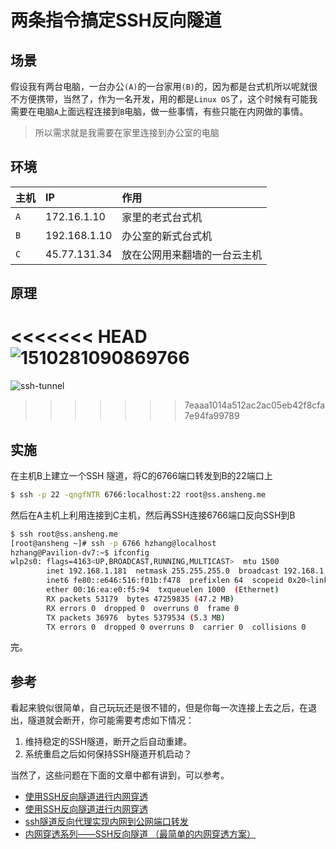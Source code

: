 # 两条指令搞定SSH反向隧道

## 场景

假设我有两台电脑，一台办公`(A)`的一台家用`(B)`的，因为都是台式机所以呢就很不方便携带，当然了，作为一名开发，用的都是`Linux OS`了，这个时候有可能我需要在电脑`A`上面远程连接到`B`电脑，做一些事情，有些只能在内网做的事情。

> 所以需求就是我需要在家里连接到办公室的电脑

## 环境

|主机|IP|作用|
|:--|:--|:--|
|`A`|172.16.1.10|家里的老式台式机|
|`B`|192.168.1.10|办公室的新式台式机|
|`C`|45.77.131.34|放在公网用来翻墙的一台云主机|

## 原理

<<<<<<< HEAD
![1510281090869766](/images/2017/11/1510281090869766.png)
=======
![ssh-tunnel](../images/2017/11/1510281090869766.png)

>>>>>>> 7eaaa1014a512ac2ac05eb42f8cfa7e94fa99789

## 实施

在主机B上建立一个SSH 隧道，将C的6766端口转发到B的22端口上
```bash
$ ssh -p 22 -qngfNTR 6766:localhost:22 root@ss.ansheng.me
```

然后在A主机上利用连接到C主机，然后再SSH连接6766端口反向SSH到B

```bash
$ ssh root@ss.ansheng.me
[root@ansheng ~]# ssh -p 6766 hzhang@localhost
hzhang@Pavilion-dv7:~$ ifconfig
wlp2s0: flags=4163<UP,BROADCAST,RUNNING,MULTICAST>  mtu 1500
        inet 192.168.1.181  netmask 255.255.255.0  broadcast 192.168.1.255
        inet6 fe80::e646:516:f01b:f478  prefixlen 64  scopeid 0x20<link>
        ether 00:16:ea:e0:f5:94  txqueuelen 1000  (Ethernet)
        RX packets 53179  bytes 47259835 (47.2 MB)
        RX errors 0  dropped 0  overruns 0  frame 0
        TX packets 36976  bytes 5379534 (5.3 MB)
        TX errors 0  dropped 0 overruns 0  carrier 0  collisions 0
```
完。

## 参考

看起来貌似很简单，自己玩玩还是很不错的，但是你每一次连接上去之后，在退出，隧道就会断开，你可能需要考虑如下情况：

1. 维持稳定的SSH隧道，断开之后自动重建。
2. 系统重启之后如何保持SSH隧道开机启动？

当然了，这些问题在下面的文章中都有讲到，可以参考。

- [使用SSH反向隧道进行内网穿透](http://arondight.me/2016/02/17/使用SSH反向隧道进行内网穿透/)
- [使用SSH反向隧道进行内网穿透](https://www.zhukun.net/archives/8130)
- [ssh隧道反向代理实现内网到公网端口转发](http://www.netcan666.com/2016/09/28/ssh隧道反向代理实现内网到公网端口转发/)
- [内网穿透系列——SSH反向隧道 （最简单的内网穿透方案）](http://www.senra.me/nat-traversal-series-ssh-reverse-tunnel-the-easies-solution/)